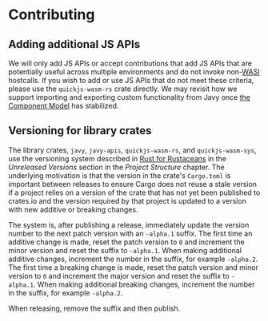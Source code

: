 # Contributing

## Adding additional JS APIs

We will only add JS APIs or accept contributions that add JS APIs that are potentially useful across multiple environments and do not invoke non-[WASI](https://wasi.dev/) hostcalls. If you wish to add or use JS APIs that do not meet these criteria, please use the `quickjs-wasm-rs` crate directly. We may revisit how we support importing and exporting custom functionality from Javy once [the Component Model](https://github.com/WebAssembly/component-model) has stabilized.

## Versioning for library crates

The library crates, `javy`, `javy-apis`, `quickjs-wasm-rs`, and `quickjs-wasm-sys`, use the versioning system described in [Rust for Rustaceans](https://rust-for-rustaceans.com/) in the _Unreleased Versions_ section in the _Project Structure_ chapter. The underlying motivation is that the version in the crate's `Cargo.toml` is important between releases to ensure Cargo does not reuse a stale version if a project relies on a version of the crate that has not yet been published to crates.io and the version required by that project is updated to a version with new additive or breaking changes.

The system is, after publishing a release, immediately update the version number to the next patch version with an `-alpha.1` suffix. The first time an additive change is made, reset the patch version to `0` and increment the minor version and reset the suffix to `-alpha.1`. When making additional additive changes, increment the number in the suffix, for example `-alpha.2`. The first time a breaking change is made, reset the patch version and minor version to `0` and increment the major version and reset the suffix to `-alpha.1`. When making additional breaking changes, increment the number in the suffix, for example `-alpha.2`.

When releasing, remove the suffix and then publish.
